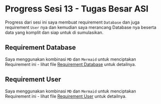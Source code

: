 # Progress Sesi 13 - Tugas Besar ASI

Progress dari sesi ini saya membuat requirement `Database` dan juga requirement `User` nya dan kemudian saya merancang Database nya beserta data yang komplit dan siap untuk di sumulasikan.

## Requirement Database

Saya menggunakan kombinasi `MD` dan `Mermaid` untuk menciptakan Requirement ini - lihat file [Requirement Database](https://github.com/mrglxor/tg_analisis_sistem_informasi/blob/main/docs/db_requirement.md) untuk detailnya.

## Requirement User

Saya menggunakan kombinasi `MD` dan `Mermaid` untuk menciptakan Requirement ini - lihat file [Requirement User](https://github.com/mrglxor/tg_analisis_sistem_informasi/blob/main/docs/user_requirement.md) untuk detailnya.
